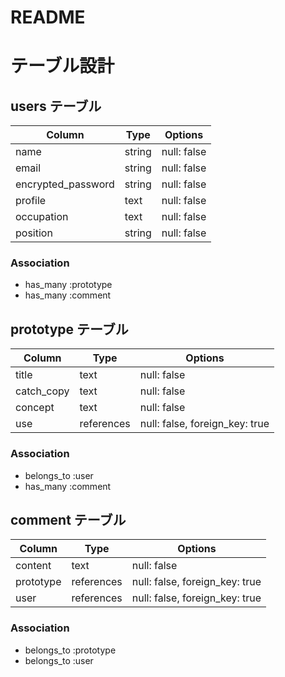 # README
# テーブル設計

## users テーブル

| Column             | Type   | Options     |
| ------------------ | ------ | ----------- |
| name               | string | null: false |
| email              | string | null: false |
| encrypted_password | string | null: false |
| profile            | text   | null: false |
| occupation         | text   | null: false |
| position           | string | null: false |

### Association

- has_many :prototype
- has_many :comment

## prototype テーブル

| Column          | Type       | Options                        |
| --------------- | ---------- | ------------------------------ |
| title           | text       | null: false                    |
| catch_copy      | text       | null: false                    |
| concept         | text       | null: false                    |
| use             | references | null: false, foreign_key: true |

### Association

- belongs_to :user
- has_many :comment

## comment テーブル

| Column    | Type       | Options                        |
| --------- | ---------- | ------------------------------ |
| content   | text       | null: false                    |
| prototype | references | null: false, foreign_key: true |
| user      | references | null: false, foreign_key: true |

### Association

- belongs_to :prototype
- belongs_to :user
